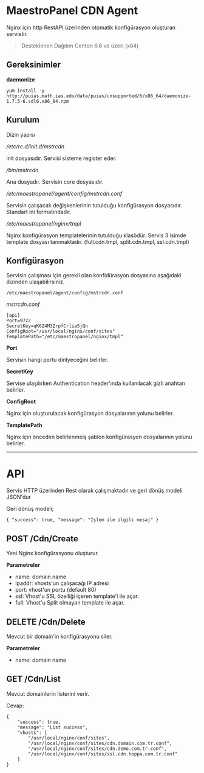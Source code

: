 MaestroPanel CDN Agent
======================
Nginx için http RestAPI üzerinden otomatik konfigürasyon oluşturan servistir.

> Desteklenen Dağıtım Centon 6.6 ve üzeri (x64)

Gereksinimler
-------------

**daemonize**

    yum install -y http://puias.math.ias.edu/data/puias/unsupported/6/x86_64/daemonize-1.7.5-6.sdl6.x86_64.rpm

Kurulum
-------
Dizin yapısı

*/etc/rc.d/init.d/mstrcdn*

init dosyasıdır. Servisi sisteme register eder.

*/bin/mstrcdn* 

Ana dosyadır. Servisin core dosyasıdır.

*/etc/maestropanel/agent/config/mstrcdn.conf*

Servisin çalışacak değişkenlerinin tutulduğu konfigürasyon dosyasıdır. Standart ini formatındadır. 

*/etc/maestropanel/nginx/tmpl* 

Nginx konfigürasyon templatelerinin tutulduğu klasödür. Servis 3 isimde template dosyası tanımaktadır. (full.cdn.tmpl, split.cdn.tmpl, ssl.cdn.tmpl)

Konfigürasyon
-------------
Servisin çalışması için gerekli olan konfidürasyon dosyasına aşağıdaki dizinden ulaşabilirsiniz.

    /etc/maestropanel/agent/config/mstrcdn.conf

*mstrcdn.conf*

    [api] 
    Port=9722 
    SecretKey=qK624M3ZrpfCrlia5jQn 
    ConfigRoot="/usr/local/nginx/conf/sites" 
    TemplatePath="/etc/maestropanel/nginx/tmpl"

**Port**

Servisin hangi portu dinlyeceğini belirler.

**SecretKey**

Servise ulaşılırken Authentication header'ında kullanılacak gizli anahtarı belirler.

**ConfigRoot**

Nginx için oluşturulacak konfigürasyon dosyalarının yolunu belirler.

**TemplatePath**

Nginx için önceden belirlenmeiş şablon konfigürasyon dosyalarının yolunu belirler.

----------
API
===

Servis HTTP üzerinden Rest olarak çalışmaktadır ve geri dönüş modeli JSON'dur

Geri dönüş modeli;

    { "success": true, "message": "İşlem ile ilgili mesaj" }


POST /Cdn/Create
----------------
Yeni Nginx konfigürasyonu oluşturur.

**Parametreler**

 - name: domain name  
 - ipaddr: vhosts'un çalışacağı IP adresi  
 - port: vhost'un portu (default 80)  
 - ssl: Vhost'u SSL özelliği içeren template'i ile açar.  
 - full: Vhost'u Split olmayan template ile açar.

DELETE /Cdn/Delete
------------------
Mevcut bir domain'in konfigürasyonu siler.

**Parametreler**

 - name: domain name

GET /Cdn/List
-------------
Mevcut domainlerin listerini verir.

Cevap:

    {
        "success": true,
        "message": "List success",
        "vhosts": [
            "/usr/local/nginx/conf/sites",
            "/usr/local/nginx/conf/sites/cdn.domain.com.tr.conf",
            "/usr/local/nginx/conf/sites/cdn.demo.com.tr.conf",
            "/usr/local/nginx/conf/sites/ssl.cdn.hoppa.com.tr.conf"
        ]
    }
